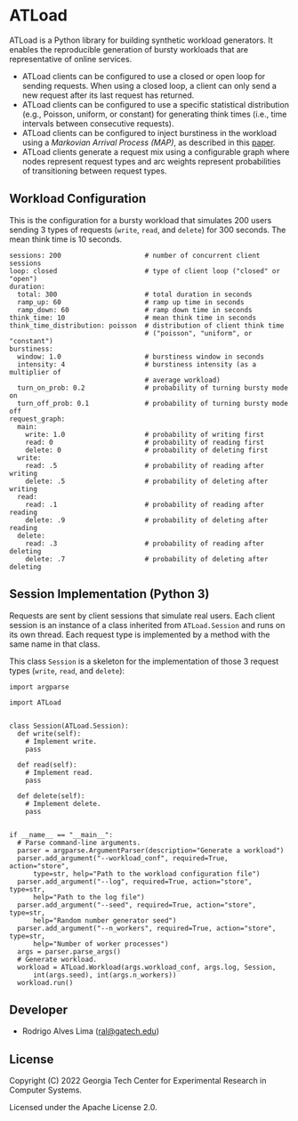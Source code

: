 # ATLoad
ATLoad is a Python library for building synthetic workload generators. It
enables the reproducible generation of bursty workloads that are representative
of online services.

* ATLoad clients can be configured to use a closed or open loop for sending
requests. When using a closed loop, a client can only send a new request after
its last request has returned.
* ATLoad clients can be configured to use a specific statistical distribution
(e.g., Poisson, uniform, or constant) for generating think times (i.e., time
intervals between consecutive requests).
* ATLoad clients can be configured to inject burstiness in the workload using a
*Markovian Arrival Process (MAP)*, as described in this
[paper](https://dl.acm.org/doi/abs/10.1145/1555228.1555267).
* ATLoad clients generate a request mix using a configurable graph where nodes
represent request types and arc weights represent probabilities of transitioning
between request types.

## Workload Configuration
This is the configuration for a bursty workload that simulates 200 users sending
3 types of requests (`write`, `read`, and `delete`) for 300 seconds. The mean
think time is 10 seconds.
```
sessions: 200                     # number of concurrent client sessions
loop: closed                      # type of client loop ("closed" or "open")
duration:
  total: 300                      # total duration in seconds
  ramp_up: 60                     # ramp up time in seconds
  ramp_down: 60                   # ramp down time in seconds
think_time: 10                    # mean think time in seconds
think_time_distribution: poisson  # distribution of client think time
                                  # ("poisson", "uniform", or "constant")
burstiness:
  window: 1.0                     # burstiness window in seconds
  intensity: 4                    # burstiness intensity (as a multiplier of
                                  # average workload)
  turn_on_prob: 0.2               # probability of turning bursty mode on
  turn_off_prob: 0.1              # probability of turning bursty mode off
request_graph:
  main:
    write: 1.0                    # probability of writing first
    read: 0                       # probability of reading first
    delete: 0                     # probability of deleting first
  write:
    read: .5                      # probability of reading after writing
    delete: .5                    # probability of deleting after writing
  read:
    read: .1                      # probability of reading after reading
    delete: .9                    # probability of deleting after reading
  delete:
    read: .3                      # probability of reading after deleting
    delete: .7                    # probability of deleting after deleting
```

## Session Implementation (Python 3)
Requests are sent by client sessions that simulate real users. Each client
session is an instance of a class inherited from `ATLoad.Session` and runs on
its own thread. Each request type is implemented by a method with the same name
in that class.

This class `Session` is a skeleton for the implementation of those 3 request
types (`write`, `read`, and `delete`):
```
import argparse

import ATLoad


class Session(ATLoad.Session):
  def write(self):
    # Implement write.
    pass

  def read(self):
    # Implement read.
    pass

  def delete(self):
    # Implement delete.
    pass


if __name__ == "__main__":
  # Parse command-line arguments.
  parser = argparse.ArgumentParser(description="Generate a workload")
  parser.add_argument("--workload_conf", required=True, action="store",
      type=str, help="Path to the workload configuration file")
  parser.add_argument("--log", required=True, action="store", type=str,
      help="Path to the log file")
  parser.add_argument("--seed", required=True, action="store", type=str,
      help="Random number generator seed")
  parser.add_argument("--n_workers", required=True, action="store", type=str,
      help="Number of worker processes")
  args = parser.parse_args()
  # Generate workload.
  workload = ATLoad.Workload(args.workload_conf, args.log, Session,
      int(args.seed), int(args.n_workers))
  workload.run()
```

## Developer
- Rodrigo Alves Lima (ral@gatech.edu)

## License
Copyright (C) 2022 Georgia Tech Center for Experimental Research in Computer
Systems.

Licensed under the Apache License 2.0.
